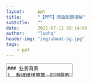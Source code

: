 ```yaml
---
layout:     ppt
title:      "【PPT】爬虫配置讲解"
subtitle:   ""
date:       2021-07-12 09:14:00
author:     "luohq"
header-img: "img/about-bg.jpg"
tags:
    - ppt
---
```

<textarea data-template>
### 业务背景
1. 数据组想要第一时间获取各地限行规则
2. 数据组整理了大量提供限行新闻的网站、微信公众号、新浪微博
3. 数据组仅需要网站内容中包含限行提示的内容（即文章详情中包含关键字'限行'等）
4. 网站内容的提取过程大致遵循：网站链接 -> 文章链接列表 -> 点击链接获取正文详情

--

### 开发背景
1. 开发一个通用的网站爬取工具，最好可以配置爬取规则
2. 爬虫工具选择Python Scrapy：对于网站的超链接列表提取基于Scrapy.CrawlSpider rules，对文章详情内容的提取基于ItemLoaders selector
3. 爬虫规则基于JSON（start_urls, crawl_rules, item_rules）
4. 需要提供一个爬虫规则验证工具（Scrapy+Flask），可以验证爬取规则对应的爬取结果是否正确

--

<font color='green'><b>相关依赖🍀 </b></font><br/>
1. [🔗Python Scrapy官方文档：https://docs.scrapy.org/en/latest/intro/overview.html](https://docs.scrapy.org/en/latest/intro/overview.html)<br/>
2. [🔗爬虫工具 - 添加数据来源：http://mx-datacollection-tool.inner.mxnavi.com/mainPage/DataSourceManagement](http://http://mx-datacollection-tool.inner.mxnavi.com//mainPage/DataSourceManagement)<Br/>
3. [🔗爬虫配置验证工具：http://mx-crawl-spider-validator.inner.mxnavi.com/start](http://mx-crawl-spider-validator.inner.mxnavi.com/start)<br/>


---

### 爬虫配置说明
1. 给出web网站初始界面链接URL
2. 根据css（或xpath）规则提取出初始界面中的超链接（a标签）列表
3. 依次打开提取出的超链接，并确定详情界面中的标题、发布日期、正文内容
4. 将以上3条组装成[🔗爬虫配置JSON规则](https://marqueeluo.github.io/2021/07/12/ppt-crawler/#/2)
5. 通过[🔗爬虫规则验证工具](https://marqueeluo.github.io/2021/07/12/ppt-crawler/#/3)验证爬取规则是否正确
4. 在爬虫工具中将爬虫配置JSON规则[🔗添加到爬虫数据来源](https://marqueeluo.github.io/2021/07/12/ppt-crawler/#/3)

--

### 爬虫后端逻辑
1. 后端爬虫会定时拉取配置
2. 爬虫提取配置规则中网站对应的详情页中的标题、发布日期、正文内容
3. 爬虫对标题、正文内容中的是否包含关键字进行过滤
4. 爬虫仅将包含关键字的网站详情页保存到DB

---

### 爬虫示例配置JSON
```json
# 规则【本地宝-北京】示例如下（更多示例参见附件：crawl_config.txt）
{
    # 初始爬取URL（支持多个）
    "start_urls": [
        "http://bj.bendibao.com/news/list_17_175_1.htm"],

    # 界面中link提取规则（支持restrict_css, restrict_xpath, restrict_json），且支持多条规则，
    # 其中restrict_css, restrict_xpath支持html页面解析，而restrict_json支持ajax请求（restrict_json为自定义提取器，官方文档没有相关说明）
    # 关于crawl_rules属性可以参考：https://docs.scrapy.org/en/latest/topics/link-extractors.html#topics-link-extractors
    "crawl_rules": [{
            "restrict_css": "#listNewsTimeLy > li > div.info > h3 > a",
            # 目前callback仅支持parse_html（即根据item_rules提取页面中数据）
            "callback": "parse_html"
        }
    ],

    # html页面中的数据信息提取规则（支持{propName}_css|xpath）
    # 目前支持属性：title, text, pulish_date
    "item_rules": {
        # {propName}_{type}: [selector1, selector2,...]且取第一个selector有值的结果（多个selector兼容不同网页布局）
        "title_css": ["body > div.wrapper > div.content_l > div.title.daoyu > h1 > strong"],
        "text_css": ["#bo"],
        "publish_date_css": ["body > div.wrapper > div.content_l > div.title.daoyu > div.article-info > span.time"]
    }
}
```

--

在Scrapy中支持css扩展属性如下：<br/>
- （1）::text  获取元素文本信息
- （2）::attr(name)  获取元素属性值

---

### 爬虫验证工具
![img](https://img-blog.csdnimg.cn/20210712105345616.png?x-oss-process=image/watermark,type_ZmFuZ3poZW5naGVpdGk,shadow_10,text_aHR0cHM6Ly9ibG9nLmNzZG4ubmV0L2x1bzE1MjQyMjA4MzEw,size_16,color_FFFFFF,t_70)

--

### 爬取结果
![img](https://img-blog.csdnimg.cn/20210712105500382.png?x-oss-process=image/watermark,type_ZmFuZ3poZW5naGVpdGk,shadow_10,text_aHR0cHM6Ly9ibG9nLmNzZG4ubmV0L2x1bzE1MjQyMjA4MzEw,size_16,color_FFFFFF,t_70)

--
### 新增数据来源
![img](https://img-blog.csdnimg.cn/2021071211133744.png?x-oss-process=image/watermark,type_ZmFuZ3poZW5naGVpdGk,shadow_10,text_aHR0cHM6Ly9ibG9nLmNzZG4ubmV0L2x1bzE1MjQyMjA4MzEw,size_16,color_FFFFFF,t_70)

---

### 添加爬虫数据来源
![img](https://img-blog.csdnimg.cn/20210712100013690.png?x-oss-process=image/watermark,type_ZmFuZ3poZW5naGVpdGk,shadow_10,text_aHR0cHM6Ly9ibG9nLmNzZG4ubmV0L2x1bzE1MjQyMjA4MzEw,size_16,color_FFFFFF,t_70)

---

<font color='red'><b>注意💣</b></font><br/>
1. mailbird需付费使用...
2. 其中也使用过yomail（已停止维护）、mailspring（不支持pop3）等等，最终选用mailbird
3. 破解完一定要设置不自动更新，否则mailbird自动升级后会导致破解失效😭

---

# OVER✌️

</textarea>

